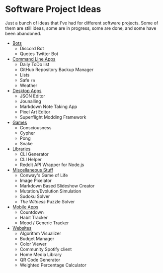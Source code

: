 # Software Project Ideas

Just a bunch of ideas that I've had for different software projects. Some of them are still ideas, some are in progress, some are done, and some have been abandoned.

- [Bots](Bots.md)
    - Discord Bot
    - Quotes Twitter Bot
- [Command Line Apps](CommandLine.md)
    - Daily ToDo list
    - GitHub Repository Backup Manager
    - Lists
    - Safe `rm`
    - Weather
- [Desktop Apps](Desktop.md)
    - JSON Editor
    - Jounalling
    - Markdown Note Taking App
    - Pixel Art Editor
    - Superflight Modding Framework
- [Games](Games.md)
    - Consciousness
    - Cypher
    - Pong
    - Snake
- [Libraries](Libraries.md)
    - CLI Generator
    - CLI Helper
    - Reddit API Wrapper for Node.js
- [Miscellaneous Stuff](Misc.md)
    - Conway's Game of Life
    - Image Pixelator
    - Markdown Based Slideshow Creator
    - Mutation/Evolution Simulation
    - Sudoku Solver
    - *The Witness* Puzzle Solver
- [Mobile Apps](Mobile.md)
    - Countdown
    - Habit Tracker
    - Mood / Generic Tracker
- [Websites](Websites.md)
    - Algorithm Visualizer
    - Budget Manager
    - Color Viewer
    - Community Spotify client
    - Home Media Library
    - QR Code Generator
    - Weighted Percentage Calculator
